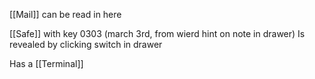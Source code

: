 [[Mail]] can be read in here

[[Safe]] with key 0303 (march 3rd, from wierd hint on note in drawer)
Is revealed by clicking switch in drawer

Has a [[Terminal]]